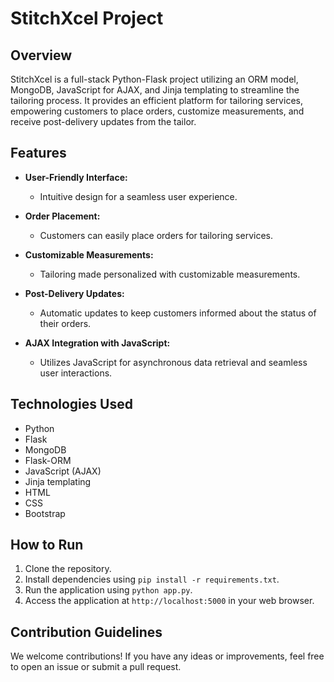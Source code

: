 # StitchXcel Project

## Overview

StitchXcel is a full-stack Python-Flask project utilizing an ORM model, MongoDB, JavaScript for AJAX, and Jinja templating to streamline the tailoring process. It provides an efficient platform for tailoring services, empowering customers to place orders, customize measurements, and receive post-delivery updates from the tailor.

## Features

- **User-Friendly Interface:**
  - Intuitive design for a seamless user experience.

- **Order Placement:**
  - Customers can easily place orders for tailoring services.

- **Customizable Measurements:**
  - Tailoring made personalized with customizable measurements.

- **Post-Delivery Updates:**
  - Automatic updates to keep customers informed about the status of their orders.

- **AJAX Integration with JavaScript:**
  - Utilizes JavaScript for asynchronous data retrieval and seamless user interactions.

## Technologies Used

- Python
- Flask
- MongoDB
- Flask-ORM
- JavaScript (AJAX)
- Jinja templating
- HTML
- CSS
- Bootstrap

## How to Run

1. Clone the repository.
2. Install dependencies using `pip install -r requirements.txt`.
3. Run the application using `python app.py`.
4. Access the application at `http://localhost:5000` in your web browser.

## Contribution Guidelines

We welcome contributions! If you have any ideas or improvements, feel free to open an issue or submit a pull request.

